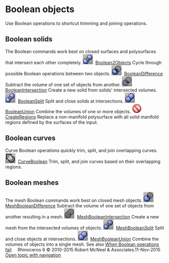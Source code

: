 ---
---


# Boolean objects
Use Boolean operations to shortcut trimming and joining operations.

## Boolean solids
The Boolean commands work best on closed surfaces and polysurfaces that intersect each other completely.
![images/boolean2objects.png](images/boolean2objects.png) [Boolean2Objects](boolean2objects.html) 
Cycle through possible Boolean operations between two objects.
![images/booleandifference.png](images/booleandifference.png) [BooleanDifference](booleandifference.html) 
Subtract the volume of one set of objects from another.
![images/booleanintersection.png](images/booleanintersection.png) [BooleanIntersection](booleanintersection.html) 
Create a new solid from solids' intersected volumes.
![images/booleansplit.png](images/booleansplit.png) [BooleanSplit](booleansplit.html) 
Split and close solids at intersections.
![images/booleanunion.png](images/booleanunion.png) [BooleanUnion](booleanunion.html) 
Combine the volumes of one or more objects.
![images/-no-toolbar-button.png](images/-no-toolbar-button.png) [CreateRegions](createregions.html) 
Replace a non-manifold polysurface with all solid manifold regions defined by the surfaces of the input.

## Boolean curves
Curve Boolean operations quickly trim, split, and join overlapping curves.
![images/curveboolean.png](images/curveboolean.png) [CurveBoolean](curveboolean.html) 
Trim, split, and join curves based on their overlapping regions.

## Boolean meshes
The mesh Boolean commands work best on closed mesh objects.
![images/meshbooleandifference.png](images/meshbooleandifference.png) [MeshBooleanDifference](meshbooleandifference.html) 
Subtract the volume of one set of objects from another resulting in a mesh.
![images/meshbooleanintersection.png](images/meshbooleanintersection.png) [MeshBooleanIntersection](meshbooleanintersection.html) 
Create a new mesh from the intersected volumes of objects.
![images/meshbooleansplit.png](images/meshbooleansplit.png) [MeshBooleanSplit](meshbooleansplit.html) 
Split and close objects at intersections.
![images/meshbooleanunion.png](images/meshbooleanunion.png) [MeshBooleanUnion](meshbooleanunion.html) 
Combine the volumes of objects into a single mesh.
See also
 [When Boolean operations fail](troubleshoot-boolean-operations.html) 
&#160;
&#160;
Rhinoceros 6 © 2010-2015 Robert McNeel &amp; Associates.11-Nov-2015
 [Open topic with navigation](sak-boolean.html) 

